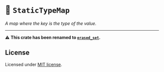 # 🦀 `StaticTypeMap`

_A map where the key is the type of the value._

---

⚠️ **This crate has been renamed to [`erased_set`](https://crates.io/crates/erased_set).**

## License

Licensed under [MIT license](LICENSE).
